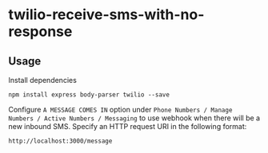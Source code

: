 # twilio-receive-sms-with-no-response

## Usage

Install dependencies

```
npm install express body-parser twilio --save
```

Configure `A MESSAGE COMES IN` option under `Phone Numbers / Manage Numbers / Active Numbers / Messaging` to use webhook when there will be a new inbound SMS. Specify an HTTP request URI in the following format:

```
http://localhost:3000/message
```

